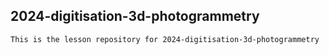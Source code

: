 ## 2024-digitisation-3d-photogrammetry

    This is the lesson repository for 2024-digitisation-3d-photogrammetry
